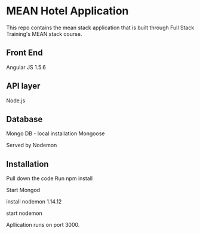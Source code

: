 # MEAN Hotel Application

This repo contains the mean stack application that is built through
Full Stack Training's MEAN stack course.

## Front End

Angular JS 1.5.6

## API layer 

Node.js

## Database

Mongo DB - local installation
Mongoose

Served by Nodemon

## Installation

Pull down the code
Run npm install

Start Mongod

install nodemon 1.14.12

start nodemon

Apllication runs on port 3000. 








